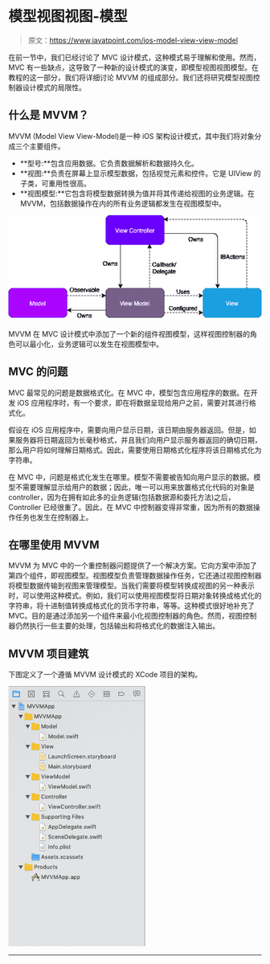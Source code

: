 # 模型视图视图-模型

> 原文：<https://www.javatpoint.com/ios-model-view-view-model>

在前一节中，我们已经讨论了 MVC 设计模式，这种模式易于理解和使用。然而，MVC 有一些缺点，这导致了一种新的设计模式的演变，即模型视图视图模型。在教程的这一部分，我们将详细讨论 MVVM 的组成部分。我们还将研究模型视图控制器设计模式的局限性。

## 什么是 MVVM？

MVVM (Model View View-Model)是一种 iOS 架构设计模式，其中我们将对象分成三个主要组件。

*   **型号:**包含应用数据。它负责数据解析和数据持久化。
*   **视图:**负责在屏幕上显示模型数据，包括视觉元素和控件。它是 UIView 的子类，可重用性很高。
*   **视图模型:**它包含将模型数据转换为值并将其传递给视图的业务逻辑。在 MVVM，包括数据操作在内的所有业务逻辑都发生在视图模型中。

![iOS Model View View-Model](img/f78ad5e02dc991f2a7fca5f49c6f3155.png)

MVVM 在 MVC 设计模式中添加了一个新的组件视图模型，这样视图控制器的角色可以最小化，业务逻辑可以发生在视图模型中。

## MVC 的问题

MVC 最常见的问题是数据格式化。在 MVC 中，模型包含应用程序的数据。在开发 iOS 应用程序时，有一个要求，即在将数据呈现给用户之前，需要对其进行格式化。

假设在 iOS 应用程序中，需要向用户显示日期，该日期由服务器返回。但是，如果服务器将日期返回为长毫秒格式，并且我们向用户显示服务器返回的确切日期，那么用户将如何理解日期格式。因此，需要使用日期格式化程序将该日期格式化为字符串。

在 MVC 中，问题是格式化发生在哪里。模型不需要被告知向用户显示的数据。模型不需要理解显示给用户的数据；因此，唯一可以用来放置格式化代码的对象是 controller，因为在拥有如此多的业务逻辑(包括数据源和委托方法)之后，Controller 已经很重了。因此，在 MVC 中控制器变得非常重，因为所有的数据操作任务也发生在控制器上。

## 在哪里使用 MVVM

MVVM 为 MVC 中的一个重控制器问题提供了一个解决方案。它向方案中添加了第四个组件，即视图模型。视图模型负责管理数据操作任务，它还通过视图控制器将模型数据传输到视图来管理模型。当我们需要将模型转换成视图的另一种表示时，可以使用这种模式。例如，我们可以使用视图模型将日期对象转换成格式化的字符串，将十进制值转换成格式化的货币字符串，等等。这种模式很好地补充了 MVC。目的是通过添加另一个组件来最小化视图控制器的角色。然而，视图控制器仍然执行一些主要的处理，包括输出和将格式化的数据注入输出。

## MVVM 项目建筑

下图定义了一个遵循 MVVM 设计模式的 XCode 项目的架构。

![iOS Model View View-Model](img/d33d3876d03b7649def97348b0c50d8e.png)

* * *